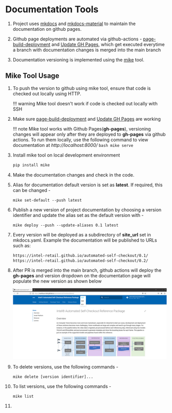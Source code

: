 # Documentation Tools

1. Project uses [mkdocs](https://www.mkdocs.org/) and [mkdocs-material](https://squidfunk.github.io/mkdocs-material/) to maintain the documentation on github pages.

2. Github page deployments are automated via github-actions - [page-build-deployment](https://github.com/intel-retail/automated-self-checkout/actions/workflows/pages/pages-build-deployment) and [Update GH Pages](https://github.com/intel-retail/automated-self-checkout/actions/workflows/gh-pages.yml),  which get executed everytime a branch with documentation changes is merged into the main branch

3. Documentation versioning is implemented using the [mike](https://squidfunk.github.io/mkdocs-material/setup/setting-up-versioning/) tool.

## Mike Tool Usage

1. To push the version to github using mike tool, ensure that code is checked out locally using HTTP.
    
    !!! warning
        Mike tool doesn't work if code is checked out locally with SSH

2. Make sure [page-build-deployment](https://github.com/intel-retail/automated-self-checkout/actions/workflows/pages/pages-build-deployment) and [Update GH Pages](https://github.com/intel-retail/automated-self-checkout/actions/workflows/gh-pages.yml) are working
    
    !!! note
        Mike tool works with Github Pages(**gh-pages**), versioning changes will appear only after they are deployed to **gh-pages** via github actions. To run them locally, use the following command to view documentation at *http://localhost:8000/*
        ```bash
        mike serve
        ```

3. Install mike tool on local development environment

    ```bash
    pip install mike
    ```

4. Make the documentation changes and check in the code.

5. Alias for documentation default version is set as **latest**. If required, this can be changed -

    ```
    mike set-default --push latest
    ```

6. Publish a new version of project documentation by choosing a version identifier and update the alias set as the default version with -

    ```
    mike deploy --push --update-aliases 0.1 latest
    ```

7. Every version will be deployed as a subdirectory of **site_url** set in mkdocs.yaml. Example the documentation will be published to URLs such as:

    ```
    https://intel-retail.github.io/automated-self-checkout/0.1/
    https://intel-retail.github.io/automated-self-checkout/0.2/
    ```

8. After PR is merged into the main branch, github actions will deploy the **gh-pages** and version dropdown on the documentation page will populate the new version as shown below

    ![Documentation Version Dropdown](../images/documentation-version-dropdown.png)

9. To delete versions, use the following commands -

    ```
    mike delete [version identifier]...
    ```

10. To list versions, use the following commands -

    ```
    mike list
    ```

11. <Test>
